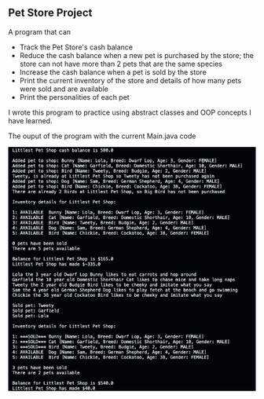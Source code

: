 ## Pet Store Project

A program that can

- Track the Pet Store's cash balance
- Reduce the cash balance when a new pet is purchased by the store; the store can not have more than 2 pets that are the same species
- Increase the cash balance when a pet is sold by the store
- Print the current inventory of the store and details of how many pets were sold and are available
- Print the personalities of each pet 

I wrote this program to practice using abstract classes and OOP concepts I have learned.

The ouput of the program with the current Main.java code

![Main.java output](Output.png)